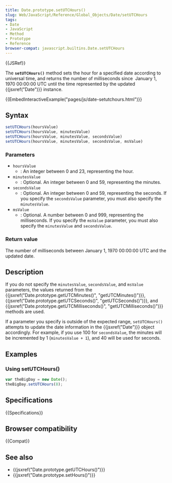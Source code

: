 ```yaml
---
title: Date.prototype.setUTCHours()
slug: Web/JavaScript/Reference/Global_Objects/Date/setUTCHours
tags:
- Date
- JavaScript
- Method
- Prototype
- Reference
browser-compat: javascript.builtins.Date.setUTCHours
---
```

{{JSRef}}

The **`setUTCHours()`** method sets the hour for a specified date according to
universal time, and returns the number of milliseconds since  January 1, 1970
00:00:00 UTC until the time represented by the updated {{jsxref("Date")}}
instance.

{{EmbedInteractiveExample("pages/js/date-setutchours.html")}}

## Syntax

```js
setUTCHours(hoursValue)
setUTCHours(hoursValue, minutesValue)
setUTCHours(hoursValue, minutesValue, secondsValue)
setUTCHours(hoursValue, minutesValue, secondsValue, msValue)
```

### Parameters

- `hoursValue`
  - : An integer between 0 and 23, representing the hour.
- `minutesValue`
  - : Optional. An integer between 0 and 59, representing the minutes.
- `secondsValue`
  - : Optional. An integer between 0 and 59, representing the seconds. If you
    specify the `secondsValue` parameter, you must also specify the
    `minutesValue`.
- `msValue`
  - : Optional. A number between 0 and 999, representing the milliseconds. If
    you specify the `msValue` parameter, you must also specify the
    `minutesValue` and `secondsValue`.

### Return value

The number of milliseconds between January 1, 1970 00:00:00 UTC and the updated
date.

## Description

If you do not specify the `minutesValue`, `secondsValue`, and `msValue`
parameters, the values returned from the
{{jsxref("Date.prototype.getUTCMinutes()",
  "getUTCMinutes()")}},
{{jsxref("Date.prototype.getUTCSeconds()", "getUTCSeconds()")}},
and
{{jsxref("Date.prototype.getUTCMilliseconds()", "getUTCMilliseconds()")}}
methods are used.

If a parameter you specify is outside of the expected range, `setUTCHours()`
attempts to update the date information in the {{jsxref("Date")}} object
accordingly. For example, if you use 100 for `secondsValue`, the minutes will be
incremented by 1 (`minutesValue + 1`), and 40 will be used for seconds.

## Examples

### Using setUTCHours()

```js
var theBigDay = new Date();
theBigDay.setUTCHours(8);
```

## Specifications

{{Specifications}}

## Browser compatibility

{{Compat}}

## See also

- {{jsxref("Date.prototype.getUTCHours()")}}
- {{jsxref("Date.prototype.setHours()")}}
